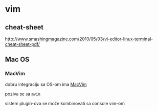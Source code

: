 # vim


## cheat-sheet

http://www.smashingmagazine.com/2010/05/03/vi-editor-linux-terminal-cheat-sheet-pdf/


## Mac OS

### MacVim

dobru integraciju sa OS-om ima [MacVim](http://code.google.com/p/macvim/)

poziva se sa `mvim`

sistem plugin-ova se može kombinovati sa console vim-om



